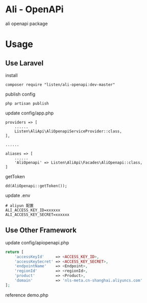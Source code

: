 # Ali - OpenAPi

ali openapi package

# Usage

## Use Laravel

install 
```
composer require "listen/ali-openapi:dev-master"
```

publish config
```
php artisan publish
```

update config/app.php
```
providers => [
    ......
    Listen\AliApi\AliOpenapiServiceProvider::class,
],

......

aliases => [
    ......
    'AliOpenapi' => Listen\AliApi\Facades\AliOpenapi::class,
] 
```

getToken
```
dd(AliOpenapi::getToken());
```

update .env
```
# aliyun 配置
ALI_ACCESS_KEY_ID=xxxxxx
ALI_ACCESS_KEY_SECRET=xxxxxx
```

## Use Other Framework

update config/apiopenapi.php
```php
return [
    'accessKeyId'     => <ACCESS_KEY_ID>,
    'accessKeySecret' => <ACCESS_KEY_SECRET>,
    'endpointName'    => <Endpoint>,
    'regionId'        => <regionId>,
    'product'         => <Product>,
    'domain'          => 'nls-meta.cn-shanghai.aliyuncs.com'
];
```

reference demo.php
